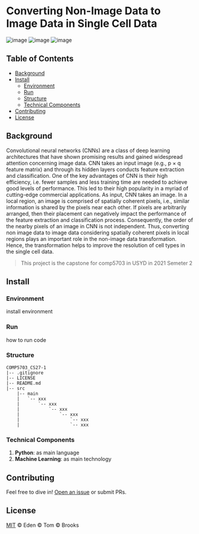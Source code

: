 # Converting Non-Image Data to Image Data in Single Cell Data
![image](https://img.shields.io/badge/Type-Algorithm-important)
![image](https://img.shields.io/badge/Language-Python-blue)
![image](https://img.shields.io/badge/Version-0.0.1-green)


## Table of Contents

- [Background](#background)
- [Install](#install)
    - [Environment](#environment)
    - [Run](#run)
    - [Structure](#structure)
    - [Technical Components](#technical-components)
- [Contributing](#contributing)
- [License](#license)

## Background
Convolutional neural networks (CNNs) are a class of deep learning architectures that have shown promising results and gained widespread attention concerning image data. CNN takes an input image (e.g., p × q feature matrix) and through its hidden layers conducts feature extraction and classification. One of the key advantages of CNN is their high efficiency, i.e. fewer samples and less training time are needed to achieve good levels of performance. This led to their high popularity in a myriad of cutting-edge commercial applications. As input, CNN takes an image. In a local region, an image is comprised of spatially coherent pixels, i.e., similar information is shared by the pixels near each other. If pixels are arbitrarily arranged, then their placement can negatively impact the performance of the feature extraction and classification process. Consequently, the order of the nearby pixels of an image in CNN is not independent. Thus, converting non image data to image data considering spatially coherent pixels in local regions plays an important role in the non-image data transformation. Hence, the transformation helps to improve the resolution of cell types in the single cell data.

> This project is the capstone for comp5703 in USYD in 2021 Semeter 2


## Install
### Environment
install environment
### Run
how to run code

### Structure
```
COMP5703_CS27-1
|-- .gitignore
|-- LICENSE
|-- README.md
|-- src
    |-- main
    |   `-- xxx
    |       `-- xxx
    |           `-- xxx
    |               `-- xxx
    |                   `-- xxx
    |                   `-- xxx
```

### Technical Components
1. __Python__: as main language
2. __Machine Learning__: as main technology


## Contributing

Feel free to dive in! [Open an issue]() or submit PRs.

## License
[MIT](LICENSE) © Eden © Tom © Brooks
